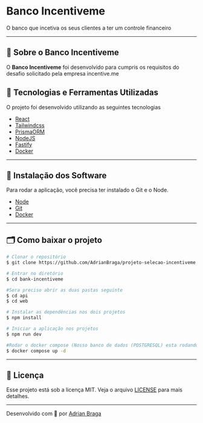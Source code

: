 # Banco Incentiveme

<p>O banco que incetiva os seus clientes a ter um controle financeiro</p>

---

## 🧾 Sobre o Banco Incentiveme

O **Banco Incentiveme** foi desenvolvido para cumpris os requisitos do desafio 
solicitado pela empresa incentive.me

## 🚀 Tecnologias e Ferramentas Utilizadas

O projeto foi desenvolvido utilizando as seguintes tecnologias

- [React](https://react.dev//)
- [Tailwindcss](https://tailwindui.com/)
- [PrismaORM](https://www.prisma.io/)
- [NodeJS](https://nodejs.org/en/)
- [Fastify](https://fastify.dev/docs/latest/)
- [Docker](https://www.docker.com/)

---

## 👣 Instalação dos Software

Para rodar a aplicação, você precisa ter instalado o Git e o Node.
- [Node](https://nodejs.org/en/)
- [Git](https://git-scm.com/downloads/)
- [Docker](https://www.docker.com/)

---

## 🗂️ Como baixar o projeto

```bash
# Clonar o repositório
$ git clone https://github.com/AdrianBraga/projeto-selecao-incentiveme.git

# Entrar no diretório
$ cd bank-incentiveme

#Sera preciso abrir as duas pastas seguinte
$ cd api
$ cd web

# Instalar as dependências nos dois projetos
$ npm install

# Iniciar a aplicação nos projetos
$ npm run dev

#Rodar o docker compose (Nosso banco de dados (POSTGRESQL) esta rodando no Docker)
$ docker compose up -d
```
---

## 📝 Licença

Esse projeto está sob a licença MIT. Veja o arquivo [LICENSE](/LICENSE) para mais detalhes.

---

Desenvolvido com 💜 por [Adrian Braga](https://github.com/AdrianBraga)